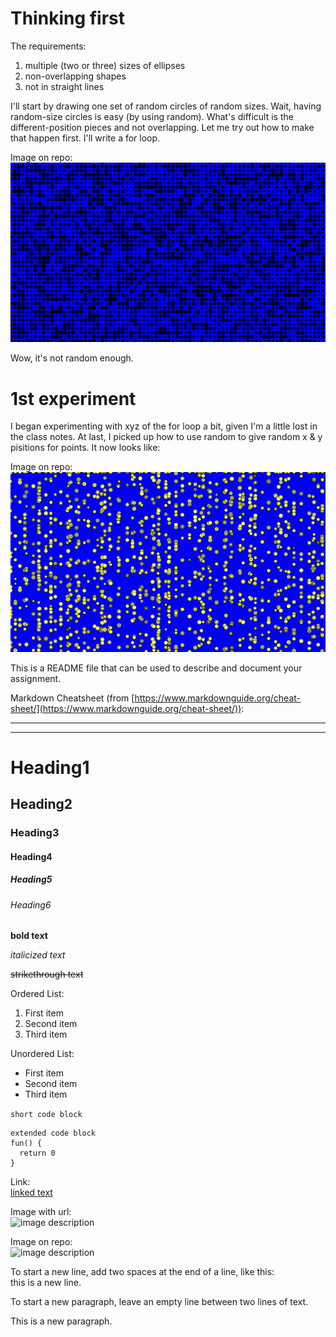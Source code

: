 # Thinking first
The requirements:
1. multiple (two or three) sizes of ellipses
2. non-overlapping shapes
3. not in straight lines

I'll start by drawing one set of random circles of random sizes. 
Wait, having random-size circles is easy (by using random). What's difficult is the different-position pieces and not overlapping. Let me try out how to make that happen first. I'll write a for loop. 

Image on repo:  
![image description](./1.png)

Wow, it's not random enough. 

# 1st experiment
I began experimenting with xyz of the for loop a bit, given I'm a little lost in the class notes. At last, I picked up how to use random to give random x & y pisitions for points. It now looks like:

Image on repo:  
![image description](./2.png)















This is a README file that can be used to describe and document your assignment.



Markdown Cheatsheet (from [https://www.markdownguide.org/cheat-sheet/](https://www.markdownguide.org/cheat-sheet/)):

---
---

# Heading1
## Heading2
### Heading3
#### Heading4
##### Heading5
###### Heading6

**bold text**

*italicized text*

~~strikethrough text~~

Ordered List:
1. First item
2. Second item
3. Third item

Unordered List:
- First item
- Second item
- Third item

`short code block`

```
extended code block
fun() {
  return 0
}
```

Link:  
[linked text](https://www.example.com)


Image with url:  
![image description](https://dm-gy-6063-2023f-d.github.io/assets/homework/02/clark-espaco-modulado-00.jpg)


Image on repo:  
![image description](./file-name.jpg)


To start a new line, add two spaces at the end of a line, like this:  
this is a new line.


To start a new paragraph, leave an empty line between two lines of text.

This is a new paragraph.
